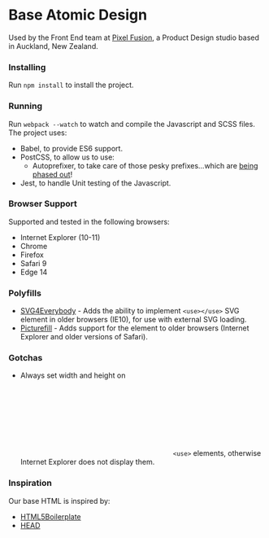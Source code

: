 # Base Atomic Design

Used by the Front End team at [Pixel Fusion](https://pixelfusion.co.nz), a Product Design studio based in Auckland, New Zealand.

### Installing

Run `npm install` to install the project.

### Running

Run `webpack --watch` to watch and compile the Javascript and SCSS files. The project uses:

- Babel, to provide ES6 support.
- PostCSS, to allow us to use:
    - Autoprefixer, to take care of those pesky prefixes...which are [being phased out](https://webkit.org/blog/6131/updating-our-prefixing-policy/)!
- Jest, to handle Unit testing of the Javascript.

### Browser Support

Supported and tested in the following browsers:

- Internet Explorer (10-11)
- Chrome
- Firefox
- Safari 9
- Edge 14

### Polyfills

- [SVG4Everybody](https://github.com/jonathantneal/svg4everybody) - Adds the ability to implement `<use></use>` SVG element in older browsers (IE10), for use with external SVG loading.
- [Picturefill](http://scottjehl.github.io/picturefill) - Adds support for the <picture> element to older browsers (Internet Explorer and older versions of Safari).


### Gotchas

- Always set width and height on <svg> elements which implement external `<use>` elements, otherwise Internet Explorer does not display them.

### Inspiration

Our base HTML is inspired by:

- [HTML5Boilerplate](https://github.com/h5bp/html5-boilerplate)
- [HEAD](https://github.com/joshbuchea/HEAD)
